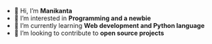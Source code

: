 - 👋 Hi, I’m **Manikanta**
- 👀 I’m interested in **Programming and a newbie**
- 🌱 I’m currently learning **Web development and Python language**
- 💞️ I’m looking to contribute to **open source projects**

<!---
Manikanta20/Manikanta20 is a ✨ special ✨ repository because its `README.md` (this file) appears on your GitHub profile.
You can click the Preview link to take a look at your changes.
--->
